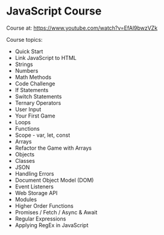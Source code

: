 # JavaScript Course

Course at: https://www.youtube.com/watch?v=EfAl9bwzVZk

Course topics:
- Quick Start
- Link JavaScript to HTML
- Strings
- Numbers
- Math Methods
- Code Challenge
- If Statements
- Switch Statements
- Ternary Operators
- User Input
- Your First Game
- Loops
- Functions
- Scope - var, let, const
- Arrays
- Refactor the Game with Arrays
- Objects
- Classes
- JSON
- Handling Errors
- Document Object Model (DOM)
- Event Listeners
- Web Storage API
- Modules
- Higher Order Functions
- Promises / Fetch / Async & Await
- Regular Expressions
- Applying RegEx in JavaScript